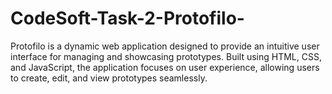 # CodeSoft-Task-2-Protofilo-
 Protofilo is a dynamic web application designed to provide an intuitive user interface for managing and showcasing prototypes. Built using HTML, CSS, and JavaScript, the application focuses on user experience, allowing users to create, edit, and view prototypes seamlessly.
